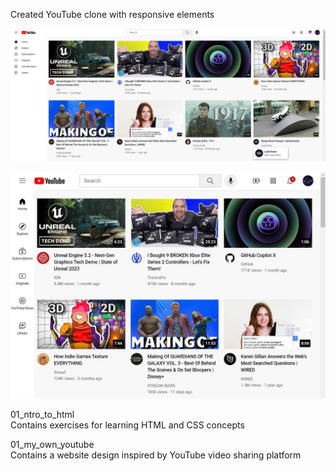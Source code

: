 Created YouTube clone with responsive elements

![Example 1](1_html_css/finished_website_images/youtube_clone_example_1.jpg)

![Example 2](1_html_css/finished_website_images/youtube_clone_example_2.jpg)

01_ntro_to_html\
Contains exercises for learning HTML and CSS concepts

01_my_own_youtube\
Contains a website design inspired by YouTube video sharing platform
